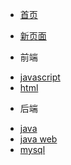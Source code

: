 <!-- docs/_sidebar.md-->

* [首页](README)

* [新页面](guide)

* 前端
 - [javascript](front/javascript/)
 - [html](front/html/)

* 后端
- [java](back/java/)
- [java web](back/java%20web/)
- [mysql](back/mysql/)